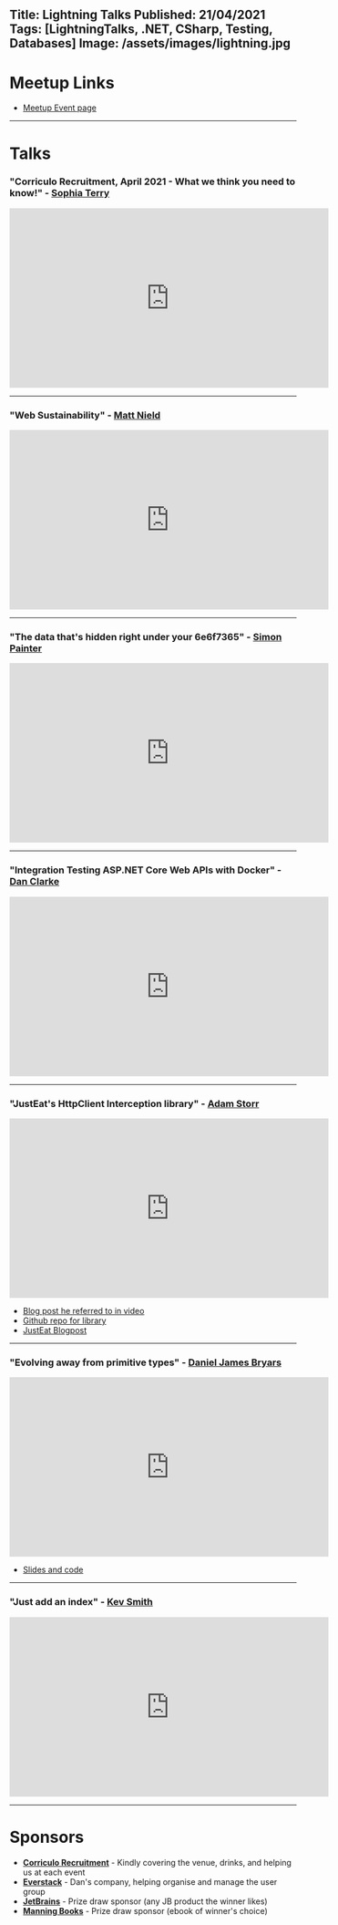 Title: Lightning Talks
Published: 21/04/2021
Tags: [LightningTalks, .NET, CSharp, Testing, Databases]
Image: /assets/images/lightning.jpg
---
# Meetup Links

* [Meetup Event page](https://www.meetup.com/dotnetoxford/events/276484104/)

---

# Talks

### "Corriculo Recruitment, April 2021 - What we think you need to know!" - [Sophia Terry](https://www.linkedin.com/in/sophia-terry-7842a0157/)

<iframe width="560" height="315" src="https://www.youtube.com/embed/7fxCnVVf9_c" title="YouTube video player" frameborder="0" allow="accelerometer; autoplay; clipboard-write; encrypted-media; gyroscope; picture-in-picture" allowfullscreen></iframe>

---

### "Web Sustainability" - [Matt Nield](https://twitter.com/mnield)

<iframe width="560" height="315" src="https://www.youtube.com/embed/gi4cYC3Ipws" title="YouTube video player" frameborder="0" allow="accelerometer; autoplay; clipboard-write; encrypted-media; gyroscope; picture-in-picture" allowfullscreen></iframe>

---

### "The data that's hidden right under your 6e6f7365" - [Simon Painter](https://twitter.com/madSimonJ)

<iframe width="560" height="315" src="https://www.youtube.com/embed/qMAdtHrtsRk" title="YouTube video player" frameborder="0" allow="accelerometer; autoplay; clipboard-write; encrypted-media; gyroscope; picture-in-picture" allowfullscreen></iframe>

---

### "Integration Testing ASP.NET Core Web APIs with Docker" - [Dan Clarke](https://twitter.com/dracan)

<iframe width="560" height="315" src="https://www.youtube.com/embed/VgStKMB1duY" title="YouTube video player" frameborder="0" allow="accelerometer; autoplay; clipboard-write; encrypted-media; gyroscope; picture-in-picture" allowfullscreen></iframe>

---

### "JustEat's HttpClient Interception library" - [Adam Storr](https://twitter.com/WestDiscGolf)

<iframe width="560" height="315" src="https://www.youtube.com/embed/-u5wriRZ-ms" title="YouTube video player" frameborder="0" allow="accelerometer; autoplay; clipboard-write; encrypted-media; gyroscope; picture-in-picture" allowfullscreen></iframe>

* [Blog post he referred to in video](https://adamstorr.azurewebsites.net/blog/easily-create-and-manipulate-mock-anonymous-data-for-unit-tests])
* [Github repo for library](https://github.com/justeat/httpclient-interception)
* [JustEat Blogpost](https://tech.justeattakeaway.com/2017/10/02/reliably-testing-http-integrations-in-a-dotnet-application/)

---

### "Evolving away from primitive types" - [Daniel James Bryars](https://github.com/DanielBryars)

<iframe width="560" height="315" src="https://www.youtube.com/embed/0pgOrbo8y68" title="YouTube video player" frameborder="0" allow="accelerometer; autoplay; clipboard-write; encrypted-media; gyroscope; picture-in-picture" allowfullscreen></iframe>

* [Slides and code](https://github.com/DanielBryars/evolvingFromPrimitiveTypes)

---

### "Just add an index" - [Kev Smith](https://twitter.com/kev_bite)

<iframe width="560" height="315" src="https://www.youtube.com/embed/No4IUCCrLHo" title="YouTube video player" frameborder="0" allow="accelerometer; autoplay; clipboard-write; encrypted-media; gyroscope; picture-in-picture" allowfullscreen></iframe>

---

# Sponsors

* **[Corriculo Recruitment](https://corriculo.co.uk)** - Kindly covering the venue, drinks, and helping us at each event
* **[Everstack](https://www.everstack.com)** - Dan's company, helping organise and manage the user group
* **[JetBrains](https://www.jetbrains.com/)** - Prize draw sponsor (any JB product the winner likes)
* **[Manning Books](https://www.manning.com)** - Prize draw sponsor (ebook of winner's choice)
